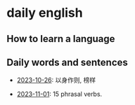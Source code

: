 # daily english

## How to learn a language


## Daily words and sentences


+ [2023-10-26](./2023-12-26.md): 以身作则, 榜样

+ [2023-11-01](./2023-11-01.md): 15 phrasal verbs.

